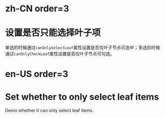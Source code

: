 # zh-CN order=3

# 设置是否只能选择叶子项

单选的时候通过`canOnlySelectLeaf`属性设置是否仅叶子节点可选中；多选的时候通过`canOnlyCheckLeaf`属性设置是否仅叶子节点可勾选。

# en-US order=3

# Set whether to only select leaf items

Demo whether it can only select leaf items.
